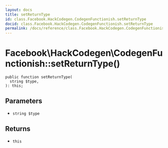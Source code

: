 ```yaml
---
layout: docs
title: setReturnType
id: class.Facebook.HackCodegen.CodegenFunctionish.setReturnType
docid: class.Facebook.HackCodegen.CodegenFunctionish.setReturnType
permalink: /docs/reference/class.Facebook.HackCodegen.CodegenFunctionish.setReturnType.md
---
```

# Facebook\\HackCodegen\\CodegenFunctionish::setReturnType()




``` Hack
public function setReturnType(
  string $type,
): this;
```




## Parameters




- ` string $type `




## Returns




+ ` this `